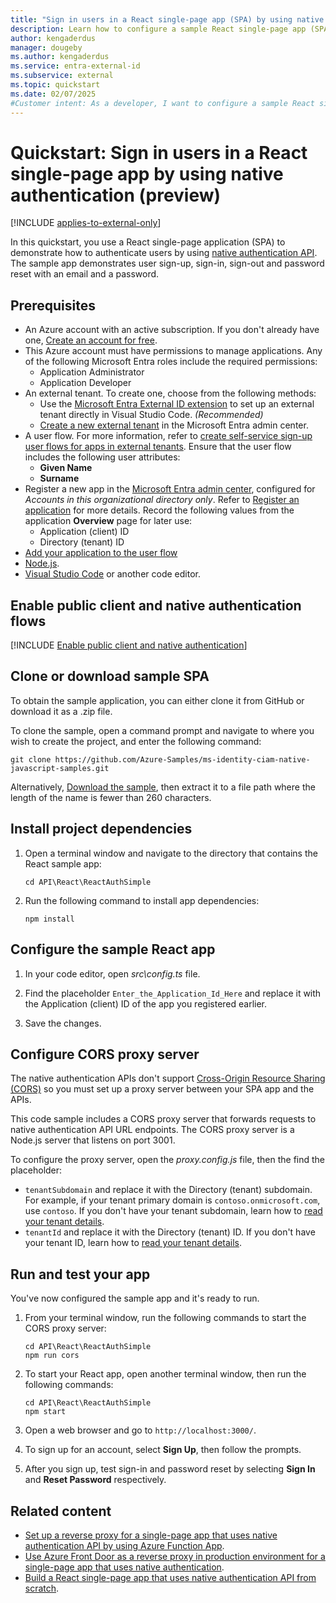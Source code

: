 ```yaml
---
title: "Sign in users in a React single-page app (SPA) by using native authentication"
description: Learn how to configure a sample React single-page app (SPA) that uses native authentication API to sign up users.
author: kengaderdus
manager: dougeby
ms.author: kengaderdus
ms.service: entra-external-id
ms.subservice: external
ms.topic: quickstart
ms.date: 02/07/2025
#Customer intent: As a developer, I want to configure a sample React single-page application using native authentication so that I can authenticate users, including sign-up, sign-in, sign-out, and password reset flows.
---
```


# Quickstart: Sign in users in a React single-page app by using native authentication (preview)

[!INCLUDE [applies-to-external-only](../external-id/includes/applies-to-external-only.md)]

In this quickstart, you use a React single-page application (SPA) to demonstrate how to authenticate users by using [native authentication API](reference-native-authentication-api.md). The sample app demonstrates user sign-up, sign-in, sign-out and password reset with an email and a password.

## Prerequisites

* An Azure account with an active subscription. If you don't already have one, [Create an account for free](https://azure.microsoft.com/free/?WT.mc_id=A261C142F).
* This Azure account must have permissions to manage applications. Any of the following Microsoft Entra roles include the required permissions:
  * Application Administrator
  * Application Developer
* An external tenant. To create one, choose from the following methods:
  * Use the [Microsoft Entra External ID extension](https://aka.ms/ciamvscode/samples/marketplace) to set up an external tenant directly in Visual Studio Code. *(Recommended)*
  * [Create a new external tenant](../external-id/customers/how-to-create-external-tenant-portal.md) in the Microsoft Entra admin center.
* A user flow. For more information, refer to [create self-service sign-up user flows for apps in external tenants](../external-id/customers/how-to-user-flow-sign-up-sign-in-customers.md). Ensure that the user flow includes the following user attributes:
  * **Given Name**
  * **Surname**
* Register a new app in the [Microsoft Entra admin center](https://entra.microsoft.com), configured for *Accounts in this organizational directory only*. Refer to [Register an application](quickstart-register-app.md) for more details. Record the following values from the application **Overview** page for later use:
  * Application (client) ID 
  * Directory (tenant) ID
* [Add your application to the user flow](/entra/external-id/customers/how-to-user-flow-add-application)
* [Node.js](https://nodejs.org/en/download/).
* [Visual Studio Code](https://code.visualstudio.com/download) or another code editor.

## Enable public client and native authentication flows 

[!INCLUDE [Enable public client and native authentication](../external-id/customers/includes/native-auth/enable-native-authentication.md)]

## Clone or download sample SPA

To obtain the sample application, you can either clone it from GitHub or download it as a .zip file.

To clone the sample, open a command prompt and navigate to where you wish to create the project, and enter the following command:

```console
git clone https://github.com/Azure-Samples/ms-identity-ciam-native-javascript-samples.git
```

Alternatively, [Download the sample](https://github.com/Azure-Samples/ms-identity-ciam-native-javascript-samples/archive/refs/heads/main.zip), then extract it to a file path where the length of the name is fewer than 260 characters.

## Install project dependencies

1. Open a terminal window and navigate to the directory that contains the React sample app:

    ```console
    cd API\React\ReactAuthSimple
    ```

1. Run the following command to install app dependencies:

    ```console
    npm install
    ```

## Configure the sample React app

1. In your code editor, open *src\config.ts* file.

1. Find the placeholder `Enter_the_Application_Id_Here` and replace it with the Application (client) ID of the app you registered earlier.

1. Save the changes.

## Configure CORS proxy server

The native authentication APIs don't support [Cross-Origin Resource Sharing (CORS)](https://developer.mozilla.org/docs/Web/HTTP/CORS) so you must set up a proxy server between your SPA app and the APIs.

This code sample includes a CORS proxy server that forwards requests to native authentication API URL endpoints. The CORS proxy server is a Node.js server that listens on port 3001.

To configure the proxy server, open the *proxy.config.js* file, then the find the placeholder:

- `tenantSubdomain` and replace it with the Directory (tenant) subdomain. For example, if your tenant primary domain is `contoso.onmicrosoft.com`, use `contoso`. If you don't have your tenant subdomain, learn how to [read your tenant details](../external-id/customers/how-to-create-external-tenant-portal.md#get-the-external-tenant-details).
- `tenantId` and replace it with the Directory (tenant) ID. If you don't have your tenant ID, learn how to [read your tenant details](../external-id/customers/how-to-create-external-tenant-portal.md#get-the-external-tenant-details).

## Run and test your app

You've now configured the sample app and it's ready to run.

1. From your terminal window, run the following commands to start the CORS proxy server:

    ```console
    cd API\React\ReactAuthSimple
    npm run cors
    ```

1. To start your React app, open another terminal window, then run the following commands:

    ```console
    cd API\React\ReactAuthSimple
    npm start
    ```

1. Open a web browser and go to `http://localhost:3000/`.

1. To sign up for an account, select **Sign Up**, then follow the prompts.

1. After you sign up, test sign-in and password reset by selecting **Sign In** and **Reset Password** respectively.

## Related content

- [Set up a reverse proxy for a single-page app that uses native authentication API by using Azure Function App](how-to-native-authentication-cors-solution-test-environment.md).
- [Use Azure Front Door as a reverse proxy in production environment for a single-page app that uses native authentication](how-to-native-authentication-cors-solution-production-environment.md).
- [Build a React single-page app that uses native authentication API from scratch](tutorial-native-authentication-single-page-app-react-sign-up.md).